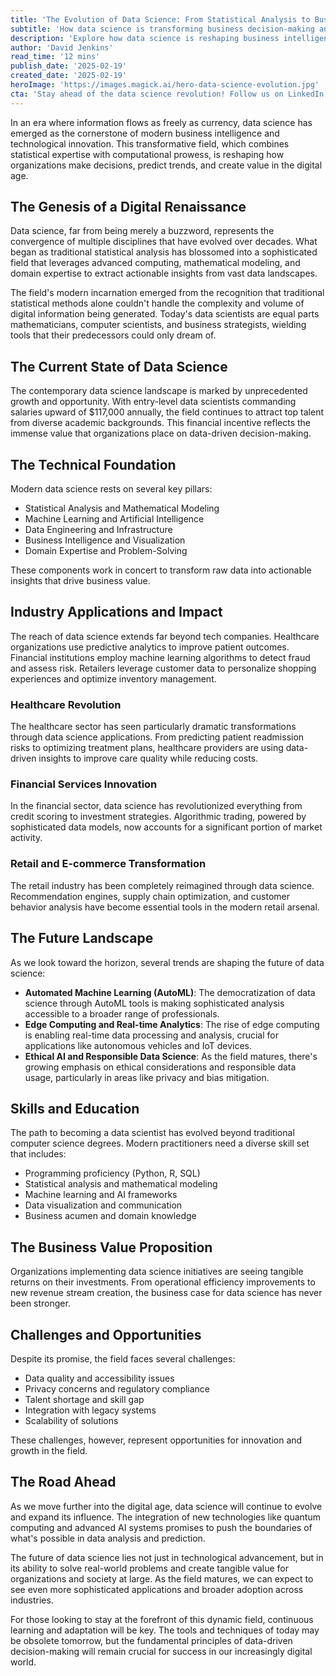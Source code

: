 ```yaml
---
title: 'The Evolution of Data Science: From Statistical Analysis to Business Intelligence Revolution'
subtitle: 'How data science is transforming business decision-making and creating new opportunities'
description: 'Explore how data science is reshaping business intelligence and decision-making across industries. Delve into the convergence of statistical analysis, AI, and technological advancement that drives modern innovation, as well as the burgeoning opportunities and challenges in the field.'
author: 'David Jenkins'
read_time: '12 mins'
publish_date: '2025-02-19'
created_date: '2025-02-19'
heroImage: 'https://images.magick.ai/hero-data-science-evolution.jpg'
cta: 'Stay ahead of the data science revolution! Follow us on LinkedIn for cutting-edge insights, industry trends, and expert perspectives on the future of data-driven decision making.'
---
```


In an era where information flows as freely as currency, data science has emerged as the cornerstone of modern business intelligence and technological innovation. This transformative field, which combines statistical expertise with computational prowess, is reshaping how organizations make decisions, predict trends, and create value in the digital age.

## The Genesis of a Digital Renaissance

Data science, far from being merely a buzzword, represents the convergence of multiple disciplines that have evolved over decades. What began as traditional statistical analysis has blossomed into a sophisticated field that leverages advanced computing, mathematical modeling, and domain expertise to extract actionable insights from vast data landscapes.

The field's modern incarnation emerged from the recognition that traditional statistical methods alone couldn't handle the complexity and volume of digital information being generated. Today's data scientists are equal parts mathematicians, computer scientists, and business strategists, wielding tools that their predecessors could only dream of.

## The Current State of Data Science

The contemporary data science landscape is marked by unprecedented growth and opportunity. With entry-level data scientists commanding salaries upward of $117,000 annually, the field continues to attract top talent from diverse academic backgrounds. This financial incentive reflects the immense value that organizations place on data-driven decision-making.

## The Technical Foundation

Modern data science rests on several key pillars:

- Statistical Analysis and Mathematical Modeling
- Machine Learning and Artificial Intelligence
- Data Engineering and Infrastructure
- Business Intelligence and Visualization
- Domain Expertise and Problem-Solving

These components work in concert to transform raw data into actionable insights that drive business value.

## Industry Applications and Impact

The reach of data science extends far beyond tech companies. Healthcare organizations use predictive analytics to improve patient outcomes. Financial institutions employ machine learning algorithms to detect fraud and assess risk. Retailers leverage customer data to personalize shopping experiences and optimize inventory management.

### Healthcare Revolution

The healthcare sector has seen particularly dramatic transformations through data science applications. From predicting patient readmission risks to optimizing treatment plans, healthcare providers are using data-driven insights to improve care quality while reducing costs.

### Financial Services Innovation

In the financial sector, data science has revolutionized everything from credit scoring to investment strategies. Algorithmic trading, powered by sophisticated data models, now accounts for a significant portion of market activity.

### Retail and E-commerce Transformation

The retail industry has been completely reimagined through data science. Recommendation engines, supply chain optimization, and customer behavior analysis have become essential tools in the modern retail arsenal.

## The Future Landscape

As we look toward the horizon, several trends are shaping the future of data science:

- **Automated Machine Learning (AutoML)**: The democratization of data science through AutoML tools is making sophisticated analysis accessible to a broader range of professionals.
- **Edge Computing and Real-time Analytics**: The rise of edge computing is enabling real-time data processing and analysis, crucial for applications like autonomous vehicles and IoT devices.
- **Ethical AI and Responsible Data Science**: As the field matures, there's growing emphasis on ethical considerations and responsible data usage, particularly in areas like privacy and bias mitigation.

## Skills and Education

The path to becoming a data scientist has evolved beyond traditional computer science degrees. Modern practitioners need a diverse skill set that includes:

- Programming proficiency (Python, R, SQL)
- Statistical analysis and mathematical modeling
- Machine learning and AI frameworks
- Data visualization and communication
- Business acumen and domain knowledge

## The Business Value Proposition

Organizations implementing data science initiatives are seeing tangible returns on their investments. From operational efficiency improvements to new revenue stream creation, the business case for data science has never been stronger.

## Challenges and Opportunities

Despite its promise, the field faces several challenges:

- Data quality and accessibility issues
- Privacy concerns and regulatory compliance
- Talent shortage and skill gap
- Integration with legacy systems
- Scalability of solutions

These challenges, however, represent opportunities for innovation and growth in the field.

## The Road Ahead

As we move further into the digital age, data science will continue to evolve and expand its influence. The integration of new technologies like quantum computing and advanced AI systems promises to push the boundaries of what's possible in data analysis and prediction.

The future of data science lies not just in technological advancement, but in its ability to solve real-world problems and create tangible value for organizations and society at large. As the field matures, we can expect to see even more sophisticated applications and broader adoption across industries.

For those looking to stay at the forefront of this dynamic field, continuous learning and adaptation will be key. The tools and techniques of today may be obsolete tomorrow, but the fundamental principles of data-driven decision-making will remain crucial for success in our increasingly digital world.
